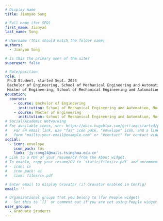 ```yaml
---
# Display name
title: Jianyao Song

# Full name (for SEO)
first_name: Jianyao
last_name: Song

# Username (this should match the folder name)
authors:
  - Jianyao Song

# Is this the primary user of the site?
superuser: false

# Role/position
role: |
 Ph.D Student, started Sept. 2024
 Bachelor of Engineering, School of Mechanical Engineering and Automation, Northeastern University.
 Master of Engineering, School of Mechanical Engineering and Automation, Northeastern University.
education:
  courses:
    - course: Bachelor of Engineering
      institution: School of Mechanical Engineering and Automation, Northeastern University
    - course: Master of Engineering 
      institution: School of Mechanical Engineering and Automation, Northeastern University
# Social/Academic Networking
# For available icons, see: https://docs.hugoblox.com/getting-started/page-builder/#icons
#   For an email link, use "fas" icon pack, "envelope" icon, and a link in the
#   form "mailto:your-email@example.com" or "#contact" for contact widget.
social:
  - icon: envelope
    icon_pack: fas
    link: 'jy-song24@mails.tsinghua.edu.cn'
# Link to a PDF of your resume/CV from the About widget.
# To enable, copy your resume/CV to `static/files/cv.pdf` and uncomment the lines below.
# - icon: cv
#   icon_pack: ai
#   link: files/cv.pdf

# Enter email to display Gravatar (if Gravatar enabled in Config)
email: ''

# Organizational groups that you belong to (for People widget)
#   Set this to `[]` or comment out if you are not using People widget.
user_groups:
  - Graduate Students
---
```


